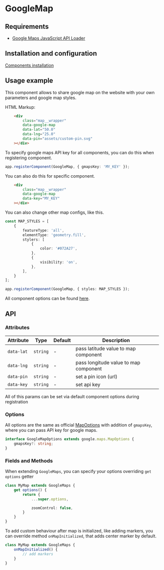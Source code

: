# GoogleMap

## Requirements
 - [Google Maps JavaScript API Loader](https://www.npmjs.com/package/@googlemaps/js-api-loader)

## Installation and configuration

[Components installation](https://github.com/owlsdepartment/owlsdepartment-components/blob/master/docs/components_installation.md)

## Usage example

This component allows to share google map on the website with your own parameters and google map styles.

HTML Markup:

```html
	<div 
		class="map__wrapper"
		data-google-map
		data-lat="50.0"
		data-lng="25.0"
		data-pin="assets/custom-pin.svg"
	></div>
```

To specify google maps API key for all components, you can do this when registering component.

```ts
app.registerComponent(GoogleMap, { gmapsKey: 'MY_KEY' });
```

You can also do this for specific component.

```html
	<div 
		class="map__wrapper"
		data-google-map
		data-key="MY_KEY"
	></div>
```

You can also change other map configs, like this.

```ts
const MAP_STYLES = [
	{
		featureType: 'all',
		elementType: 'geometry.fill',
		stylers: [
			{
				color: '#072A27',
			},
			{
				visibility: 'on',
			},
		],
	}
];

app.registerComponent(GoogleMap, { styles: MAP_STYLES });
```

All component options can be found [here](#options).

## API

### Attributes

| Attribute | Type | Default | Description |
| --- | --- | --- | --- |
| `data-lat` | `string` | - | pass latitude value to map component |
| `data-lng` | `string` | - | pass longitude value to map component |
| `data-pin` | `string` | - | set a pin icon (url) |
| `data-key` | `string` | - | set api key |

All of this params can be set via default component options during registration

### Options

All options are the same as official [MapOptions](https://developers.google.com/maps/documentation/javascript/reference/map#MapOptions) with addition of `gmapsKey`, where you can pass API key for google maps.

```ts
interface GoogleMapOptions extends google.maps.MapOptions {
	gmapsKey?: string;
}
```

### Fields and Methods

When extending `GoogleMaps`, you can specify your options overriding `get options` getter

```ts
class MyMap extends GoogleMaps {
	get options() {
		return {
			...super.options,

			zoomControl: false,
		}
	}
}
```

To add custom behaviour after map is initialized, like adding markers, you can override method `onMapInitialized`, that adds center marker by default.

```ts
class MyMap extends GoogleMaps {
	onMapInitialized() {
		// add markers
	}
}
```
